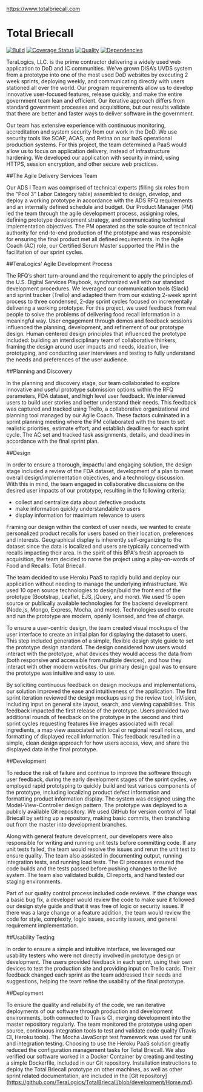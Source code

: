 https://www.totalbriecall.com

# Total Briecall

[![Build](https://travis-ci.org/TeraLogics/TotalBriecall.png)](https://travis-ci.org/TeraLogics/TotalBriecall)
[![Coverage Status](https://coveralls.io/repos/TeraLogics/TotalBriecall/badge.svg)](https://coveralls.io/r/TeraLogics/TotalBriecall)
[![Quality](https://codeclimate.com/github/TeraLogics/TotalBriecall.png)](https://codeclimate.com/github/TeraLogics/TotalBriecall)
[![Dependencies](https://david-dm.org/TeraLogics/TotalBriecall.png)](https://david-dm.org/TeraLogics/TotalBriecall)

TeraLogics, LLC. is the prime contractor delivering a widely used web application to DoD and IC communities. We've grown DISA’s UVDS  system from a prototype into one of the most used DoD websites by executing 2 week sprints, deploying weekly, and communicating directly with users stationed all over the world. Our program requirements allow us to develop innovative user-focused features, release quickly, and make the entire government team lean and efficient. Our iterative approach differs from standard government processes and acquisitions, but our results validate that there are better and faster ways to deliver software in the government. 

Our team has extensive experience with continuous monitoring, accreditation and system security from our work in the DoD. We use security tools like SCAP, ACAS, and Retina on our IaaS operational production systems. For this project, the team determined a PaaS would allow us to focus on application delivery, instead of infrastructure hardening. We developed our application with security in mind, using HTTPS, session encryption, and other secure web practices. 

##The Agile Delivery Services Team

Our ADS I Team was comprised of technical experts (filling six roles from the “Pool 3” Labor Category table) assembled to design, develop, and deploy a working prototype in accordance with the ADS RFQ requirements and an internally defined schedule and budget. Our Product Manager (PM) led the team through the agile development process, assigning roles, defining prototype development strategy, and communicating technical implementation objectives. The PM operated as the sole source of technical authority for end-to-end production of the prototype and was responsible for ensuring the final product met all defined requirements. In the Agile Coach (AC) role, our Certified Scrum Master supported the PM in the facilitation of our sprint cycles. 

##TeraLogics’ Agile Development Process 

The RFQ’s short turn-around and the requirement to apply the principles of the U.S. Digital Services Playbook, synchronized well with our standard development procedures.  We leveraged our communication tools (Slack) and  sprint tracker (Trello) and adapted them from our existing 2-week sprint process to three condensed, 2-day sprint cycles focused on incrementally delivering a working prototype. For this project, we used feedback from real people to solve the problems of delivering food recall information in a meaningful way. User engagement through demos and feedback sessions influenced the planning, development, and refinement of our prototype design. Human centered design principles that influenced the prototype included: building an interdisciplinary team of collaborative thinkers, framing the design around user impacts and needs, ideation, live prototyping, and conducting user interviews and testing to fully understand the needs and preferences of the user audience.

##Planning and Discovery

In the planning and discovery stage, our team collaborated to explore innovative and useful prototype submission options within the RFQ parameters, FDA dataset, and high level user feedback. We interviewed users to build user stories and better understand their needs. This feedback was captured and tracked using Trello, a collaborative organizational and planning tool managed by our Agile Coach. These factors culminated in a sprint planning meeting where the PM collaborated with the team to set realistic priorities, estimate effort, and establish deadlines for each sprint cycle. The AC set and tracked task assignments, details, and deadlines in accordance with the final sprint plan.

##Design

In order to ensure a thorough, impactful and engaging solution, the design stage included a review of the FDA dataset, development of a plan to meet overall design/implementation objectives, and a technology discussion. With this in mind, the team engaged in collaborative discussions on the desired user impacts of our prototype, resulting in the following criteria:
  - collect and centralize data about defective products
  - make information quickly understandable to users
  - display information for maximum relevance to users

Framing our design within the context of user needs, we wanted to create personalized product recalls for users based on their location, preferences and interests. Geographical display is inherently self-organizing to the dataset since the data is localized and users are typically concerned with recalls impacting their area. In the spirit of this BPA's fresh approach to acquisition, the team decided to name the project using a play-on-words of Food and Recalls: Total Briecall.

The team decided to use Heroku PaaS to rapidly build and deploy our application without needing to manage the underlying infrastructure. We used 10 open source technologies to design/build the front end of the prototype (Bootstrap, Leaflet, EJS, jQuery, and more). We used 15 open source or publically available technologies for the backend development (Node.js, Mongo, Express, Mocha, and more). Technologies used to create and run the prototype are modern, openly licensed, and free of charge. 

To ensure a user-centric design, the team created visual mockups of the user interface to create an initial plan for displaying the dataset to users. This step included generation of a simple, flexible design style guide to set the prototype design standard. The design considered how users would interact with the prototype, what devices they would access the data from (both responsive and accessible from multiple devices), and how they interact with other modern websites. Our primary design goal was to ensure the prototype was intuitive and easy to use. 

By soliciting continuous feedback on design mockups and implementations, our solution improved the ease and intuitiveness of the application. The first sprint iteration reviewed the design mockups using the review tool, InVision, including input on general site layout, search, and viewing capabilities. This feedback impacted  the first release of the prototype. Users provided two additional rounds of feedback on the prototype in the second and third sprint cycles requesting features like images associated with recall ingredients, a map view associated with local or regional recall notices, and formatting of displayed recall information. This feedback resulted in a simple, clean design approach for how users access, view, and share the displayed data in the final prototype.

##Development

To reduce the risk of failure and continue to improve the software through user feedback, during the early development stages of the sprint cycles, we employed rapid prototyping to quickly build and test various components of the prototype, including localizing product defect information and formatting product information display. The system was designed using the Model-View-Controller design pattern. The prototype was deployed to a publicly available Git repository. We used GitHub for version control of Total Briecall by setting up a repository, making basic commits, then branching out from the master into development branches.

Along with general feature development, our developers were also responsible for writing and running unit tests before committing code. If any unit tests failed, the team would resolve the issues and rerun the unit test to ensure quality. The team also assisted in documenting output, running integration tests, and running load tests. The CI processes ensured the code builds and the tests passed before pushing changes to the live system.  The team also validated builds, CI reports, and hand tested our staging environments.

Part of our quality control process included code reviews. If the change was a basic bug fix, a developer would review the code to make sure it followed our design style guide and that it was free of logic or security issues. If there was a large change or a feature addition, the team would review the code for style, complexity, logic issues, security issues, and general requirement implementation.

##Usability Testing

In order to ensure a simple and intuitive interface, we leveraged our usability testers who were not directly involved in prototype design or development. The users provided feedback in each sprint, using their own devices to test the production site and providing input on Trello cards. Their feedback changed each sprint as the team addressed their needs and suggestions, helping the team refine the usability of the final prototype.

##Deployment

To ensure the quality and reliability of the code, we ran iterative deployments of our software through production and development environments, both connected to Travis CI, merging development into the master repository regularly. The team monitored the prototype using open source, continuous integration tools to test and validate code quality (Travis CI, Heroku tools). The Mocha JavaScript test framework was used for unit and integration testing. Choosing to use the Heroku PaaS solution greatly reduced the configuration management tasks for Total Briecall. We also verified our software worked in a Docker Container by creating and testing a simple Dockerfile, included in our Git repository. Installation instructions to deploy the Total Briecall prototype on other machines, as well as other sprint related documentation, are included in the [Git repository] (https://github.com/TeraLogics/TotalBriecall/blob/development/Home.md). 
